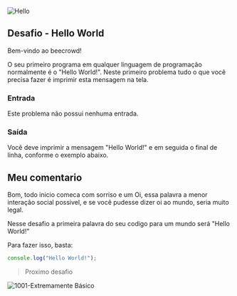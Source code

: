 ![Hello](https://resources.beecrowd.com.br/gallery/images/problems/UOJ_1000.png)

## Desafio - Hello World

Bem-vindo ao beecrowd!

O seu primeiro programa em qualquer linguagem de programação normalmente é o "Hello World!". Neste primeiro problema tudo o que você precisa fazer é imprimir esta mensagem na tela.

### Entrada
Este problema não possui nenhuma entrada.

### Saída
Você deve imprimir a mensagem "Hello World!" e em seguida o final de linha, conforme o exemplo abaixo.

## Meu comentario

Bom, todo inicio comeca com sorriso e um Oi, essa palavra a menor interação social possivel, e se você pudesse dizer oi ao mundo, seria muito legal. 

Nesse desafio a primeira palavra do seu codigo para um mundo será "Hello World!"

Para fazer isso, basta:

```js
console.log("Hello World!");
```

>Proximo desafio

![1001-Extremamente Básico](https://github.com/fbrunoviana/javascript-beecrowd/tree/main/00-Iniciante/1001-Extremamente%20B%C3%A1sico)